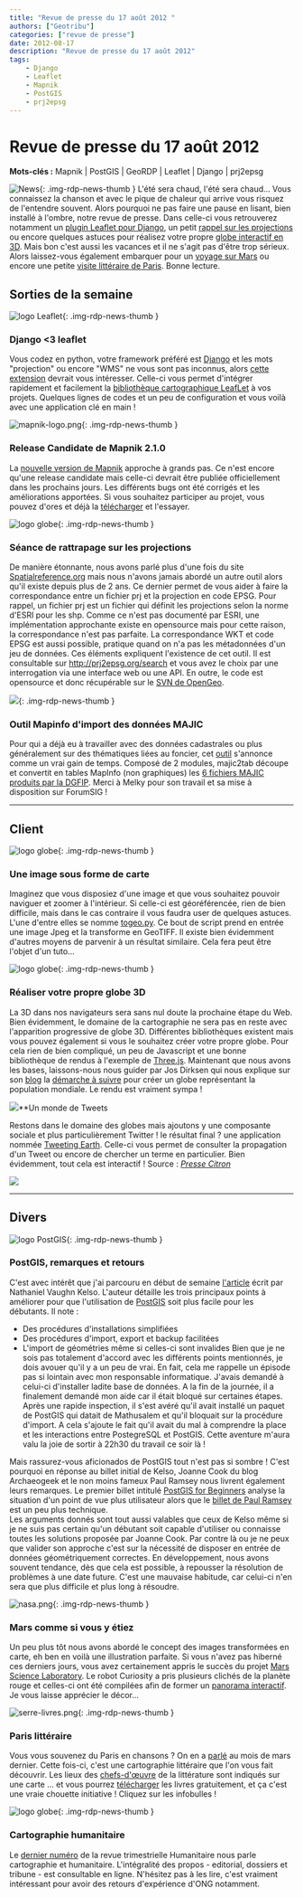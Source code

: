 ```yaml
---
title: "Revue de presse du 17 août 2012 "
authors: ["Geotribu"]
categories: ["revue de presse"]
date: 2012-08-17
description: "Revue de presse du 17 août 2012"
tags:
    - Django
    - Leaflet
    - Mapnik
    - PostGIS
    - prj2epsg
---
```


# Revue de presse du 17 août 2012

**Mots-clés :** Mapnik | PostGIS | GeoRDP | Leaflet | Django | prj2epsg

![News](https://cdn.geotribu.fr/img/internal/icons-rdp-news/news.png "Icône news générique"){: .img-rdp-news-thumb }
 L'été sera chaud, l'été sera chaud... Vous connaissez la chanson et avec le pique de chaleur qui arrive vous risquez de l'entendre souvent. Alors pourquoi ne pas faire une pause en lisant, bien installé à l'ombre, notre revue de presse. Dans celle-ci vous retrouverez notamment un [plugin Leaflet pour Django](#news11), un petit [rappel sur les projections](#news13) ou encore quelques astuces pour réalisez votre propre [globe interactif en 3D](#news22). Mais bon c'est aussi les vacances et il ne s'agit pas d'être trop sérieux. Alors laissez-vous également embarquer pour un [voyage sur Mars](#news42) ou encore une petite [visite littéraire de Paris](#news43). Bonne lecture.

## Sorties de la semaine

 ![logo Leaflet](https://cdn.geotribu.fr/img/logos-icones/logiciels_librairies/leaflet.png "logo Leaflet"){: .img-rdp-news-thumb }

### Django <3 leaflet

 Vous codez en python, votre framework préféré est [Django](https://www.djangoproject.com/) et les mots "projection" ou encore "WMS" ne vous sont pas inconnus, alors [cette extension](http://pypi.python.org/pypi/django-leaflet/0.1.0) devrait vous intéresser. Celle-ci vous permet d'intégrer rapidement et facilement la [bibliothèque cartographique LeafLet](http://leaflet.cloudmade.com/) à vos projets. Quelques lignes de codes et un peu de configuration et vous voilà avec une application clé en main !

 ![mapnik-logo.png](https://cdn.geotribu.fr/img/logos-icones/logiciels_librairies/mapnik.png){: .img-rdp-news-thumb }

### Release Candidate de Mapnik 2.1.0

 La [nouvelle version de Mapnik](https://groups.google.com/forum/?fromgroups&nomobile=true#!topic/mapnik/eGHt0N_zFgU%5B1-25%5D) approche à grands pas. Ce n'est encore qu'une release candidate mais celle-ci devrait être publiée officiellement dans les prochains jours. Les différents bugs ont été corrigés et les améliorations apportées. Si vous souhaitez participer au projet, vous pouvez d'ores et déjà la [télécharger](https://github.com/downloads/mapnik/mapnik/mapnik-v2.1.0rc0.tar.bz2%20) et l'essayer.

 ![logo globe](https://cdn.geotribu.fr/img/internal/icons-rdp-news/world.png "Icône de globe"){: .img-rdp-news-thumb }

### Séance de rattrapage sur les projections

 De manière étonnante, nous avons parlé plus d'une fois du site [Spatialreference.org](http://www.spatialreference.org) mais nous n'avons jamais abordé un autre outil alors qu'il existe depuis plus de 2 ans. Ce dernier permet de vous aider à faire la correspondance entre un fichier prj et la projection en code EPSG. Pour rappel, un fichier prj est un fichier qui définit les projections selon la norme d'ESRI pour les shp. Comme ce n'est pas documenté par ESRI, une implémentation approchante existe en opensource mais pour cette raison, la correspondance n'est pas parfaite. La correspondance WKT et code EPSG est aussi possible, pratique quand on n'a pas les métadonnées d'un jeu de données. Ces éléments expliquent l'existence de cet outil. Il est consultable sur <http://prj2epsg.org/search> et vous avez le choix par une interrogation via une interface web ou une API. En outre, le code est opensource et donc récupérable sur le [SVN de OpenGeo](http://svn.opengeo.org/prj2epsg/trunk/).

 ![](http://www.geotribu.net/sites/default/files/Tuto/img/Blog/forumsig.png){: .img-rdp-news-thumb }

### Outil Mapinfo d'import des données MAJIC

 Pour qui a déjà eu à travailler avec des données cadastrales ou plus généralement sur des thématiques liées au foncier, cet [outil](http://www.forumsig.org/showthread.php?t=34923) s'annonce comme un vrai gain de temps. Composé de 2 modules, majic2tab découpe et convertit en tables MapInfo (non graphiques) les [6 fichiers MAJIC produits par la DGFIP](http://www.observation-urbaine.certu.equipement.gouv.fr/article.php3?id_article=382). Merci à Melky pour son travail et sa mise à disposition sur ForumSIG !

----

## Client

 ![logo globe](https://cdn.geotribu.fr/img/internal/icons-rdp-news/world.png "Icône de globe"){: .img-rdp-news-thumb }

### Une image sous forme de carte

 Imaginez que vous disposiez d'une image et que vous souhaitez pouvoir naviguer et zoomer à l'intérieur. Si celle-ci est géoréférencée, rien de bien difficile, mais dans le cas contraire il vous faudra user de quelques astuces. L'une d'entre elles se nomme [togeo.py](http://macwright.org/2012/08/13/images-as-maps.html). Ce bout de script prend en entrée une image Jpeg et la transforme en GeoTIFF. Il existe bien évidemment d'autres moyens de parvenir à un résultat similaire. Cela fera peut être l'objet d'un tuto...

 ![logo globe](https://cdn.geotribu.fr/img/internal/icons-rdp-news/world.png "Icône de globe"){: .img-rdp-news-thumb }

### Réaliser votre propre globe 3D

 La 3D dans nos navigateurs sera sans nul doute la prochaine étape du Web. Bien évidemment, le domaine de la cartographie ne sera pas en reste avec l'apparition progressive de globe 3D. Différentes bibliothèques existent mais vous pouvez également si vous le souhaitez créer votre propre globe. Pour cela rien de bien compliqué, un peu de Javascript et une bonne bibliothèque de rendus à l'exemple de [Three.js](http://mrdoob.github.com/three.js/). Maintenant que nous avons les bases, laissons-nous nous guider par Jos Dirksen qui nous explique sur son [blog](http://www.smartjava.org) la [démarche à suivre](http://www.smartjava.org/content/html5-render-open-data-3d-world-globe-threejs) pour créer un globe représentant la population mondiale. Le rendu est vraiment sympa !

 ![](http://geotribu.net/sites/default/files/Tuto/img/divers/icone_partage_1.gif)**Un monde de Tweets

 Restons dans le domaine des globes mais ajoutons y une composante sociale et plus particulièrement Twitter ! le résultat final ? une application nommée [Tweeting Earth](http://tweetingearth.com/). Celle-ci vous permet de consulter la propagation d'un Tweet ou encore de chercher un terme en particulier. Bien évidemment, tout cela est interactif ! Source : *[Presse Citron](http://www.presse-citron.net/tweetingearth-une-appli-de-recherche-sur-twitter-qui-fait-le-tour-du-globe)*

 [![](http://www.presse-citron.net/wordpress_prod/wp-content/uploads/tweetinghearth.png)](http://www.presse-citron.net/tweetingearth-une-appli-de-recherche-sur-twitter-qui-fait-le-tour-du-globe)

----

## Divers

 ![logo PostGIS](https://cdn.geotribu.fr/img/logos-icones/logiciels_librairies/postgis.png "PostGIS"){: .img-rdp-news-thumb }

### PostGIS, remarques et retours

 C'est avec intérêt que j'ai parcouru en début de semaine [l'article](http://kelsocartography.com/blog/?p=4240) écrit par Nathaniel Vaughn Kelso. L'auteur détaille les trois principaux points à améliorer pour que l'utilisation de [PostGIS](http://postgis.refractions.net/) soit plus facile pour les débutants. Il note :

* Des procédures d'installations simplifiées
* Des procédures d'import, export et backup facilitées
* L'import de géométries même si celles-ci sont invalides
  Bien que je ne sois pas totalement d'accord avec les différents points mentionnés, je dois avouer qu'il y a un peu de vrai. En fait, cela me rappelle un épisode pas si lointain avec mon responsable informatique. J'avais demandé à celui-ci d'installer ladite base de données. A la fin de la journée, il a finalement demandé mon aide car il était bloqué sur certaines étapes. Après une rapide inspection, il s'est avéré qu'il avait installé un paquet de PostGIS qui datait de Mathusalem et qu'il bloquait sur la procédure d'import. A cela s'ajoute le fait qu'il avait du mal à comprendre la place et les interactions entre PostegreSQL et PostGIS. Cette aventure m'aura valu la joie de sortir à 22h30 du travail ce soir là !

 Mais rassurez-vous aficionados de PostGIS tout n'est pas si sombre ! C'est pourquoi en réponse au billet initial de Kelso, Joanne Cook du blog Archaeogeek et le non moins fameux Paul Ramsey nous livrent également leurs remarques. Le premier billet intitulé [PostGIS for Beginners](http://www.archaeogeek.com/blog/2012/08/13/postgis-for-beginners/) analyse la situation d'un point de vue plus utilisateur alors que le [billet de Paul Ramsey](http://blog.cleverelephant.ca/2012/08/postgis-apologia.html) est un peu plus technique.  
 Les arguments donnés sont tout aussi valables que ceux de Kelso même si je ne suis pas certain qu'un débutant soit capable d'utiliser ou connaisse toutes les solutions proposée par Joanne Cook. Par contre là ou je ne peux que valider son approche c'est sur la nécessité de disposer en entrée de données géométriquement correctes. En développement, nous avons souvent tendance, dès que cela est possible, à repousser la résolution de problèmes à une date future. C'est une mauvaise habitude, car celui-ci n'en sera que plus difficile et plus long à résoudre.

 ![nasa.png](https://cdn.geotribu.fr/img/Blog/nasa.png){: .img-rdp-news-thumb }

### Mars comme si vous y étiez

 Un peu plus tôt nous avons abordé le concept des images transformées en carte, eh ben en voilà une illustration parfaite. Si vous n'avez pas hiberné ces derniers jours, vous avez certainement appris le succès du projet [Mars Science Laboratory](https://fr.wikipedia.org/wiki/Mars_Science_Laboratory). Le robot Curiosity a pris plusieurs clichés de la planète rouge et celles-ci ont été compilées afin de former un [panorama interactif](http://www.360cities.net/image/curiosity-rover-martian-solar-day-2#49.72,-1.41,110.0). Je vous laisse apprécier le décor...

 ![serre-livres.png](https://cdn.geotribu.fr/img/Blog/serre-livres.png){: .img-rdp-news-thumb }

### Paris littéraire

 Vous vous souvenez du Paris en chansons ? On en a [parlé](http://www.geotribu.net/node/503%22) au mois de mars dernier. Cette fois-ci, c'est une cartographie littéraire que l'on vous fait découvrir. Les lieux des [chefs-d'œuvre](http://www.paris.fr/accueil/accueil-paris-fr/des-chefs-d-uvre-de-la-litterature-gratuits-et-a-la-carte/rub_1_actu_118314_port_24329) de la littérature sont indiqués sur une carte ... et vous pourrez [télécharger](http://b14-sigbermes.apps.paris.fr/medias/medias.aspx?INSTANCE=EXPLOITATION&PORTAL_ID=portal_model_instance__parislitt.xml) les livres gratuitement, et ça c'est une vraie chouette initiative ! Cliquez sur les infobulles !

 ![logo globe](https://cdn.geotribu.fr/img/internal/icons-rdp-news/world.png "Icône de globe"){: .img-rdp-news-thumb }

### Cartographie humanitaire

 Le [dernier numéro](http://humanitaire.revues.org/index1289.html) de la revue trimestrielle Humanitaire nous parle cartographie et humanitaire. L'intégralité des propos - editorial, dossiers et tribune - est consultable en ligne. N'hésitez pas à les lire, c'est vraiment intéressant pour avoir des retours d'expérience d'ONG notamment.
